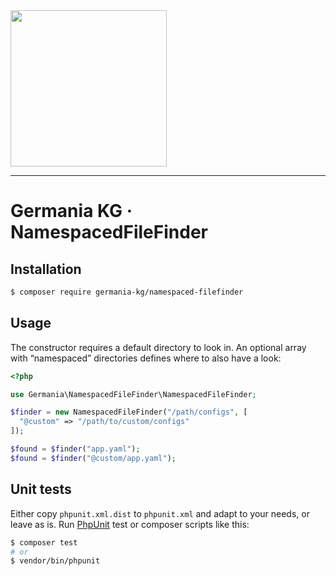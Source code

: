 <img src="https://static.germania-kg.com/logos/ga-logo-2016-web.svgz" width="250px">

------



# Germania KG · NamespacedFileFinder


## Installation

```bash
$ composer require germania-kg/namespaced-filefinder
```



## Usage

The constructor requires a default directory to look in. An optional array with “namespaced” directories defines where to also have a look:

```php
<?php

use Germania\NamespacedFileFinder\NamespacedFileFinder;  

$finder = new NamespacedFileFinder("/path/configs", [
  "@custom" => "/path/to/custom/configs"
]);

$found = $finder("app.yaml");
$found = $finder("@custom/app.yaml");
```




## Unit tests

Either copy `phpunit.xml.dist` to `phpunit.xml` and adapt to your needs, or leave as is. Run [PhpUnit](https://phpunit.de/) test or composer scripts like this:

```bash
$ composer test
# or
$ vendor/bin/phpunit
```

